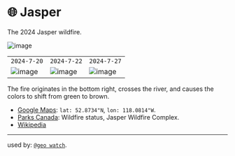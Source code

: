 # 🌐 Jasper

The 2024 Jasper wildfire.

![image](https://kamangir-public.s3.ca-central-1.amazonaws.com/geo-watch-2024-09-06-Jasper-a/geo-watch-2024-09-06-Jasper-a-2X.gif?raw=true&random=mJahtfyzlU0VkVYT)

|   |   |   |
| --- | --- | --- |
| `2024-7-20` | `2024-7-22` | `2024-7-27` |
| ![image](https://kamangir-public.s3.ca-central-1.amazonaws.com/geo-watch-2024-09-06-Jasper-a/11_U_MU_2024_7_20_0_TCI.png) | ![image](https://kamangir-public.s3.ca-central-1.amazonaws.com/geo-watch-2024-09-06-Jasper-a/11_U_MU_2024_7_22_0_TCI.png) | ![image](https://kamangir-public.s3.ca-central-1.amazonaws.com/geo-watch-2024-09-06-Jasper-a/11_U_MU_2024_7_27_0_TCI.png) |

The fire originates in the bottom right, crosses the river, and causes the colors to shift from green to brown.

 - [Google Maps](https://maps.app.goo.gl/o5tGW4tH5S6j4vso9): `lat: 52.8734"N`, `lon: 118.0814"W`.
 - [Parks Canada](https://parks.canada.ca/pn-np/ab/jasper/visit/feu-alert-fire/feudeforet-wildfire): Wildfire status, Jasper Wildfire Complex.
 - [Wikipedia](https://en.wikipedia.org/wiki/2024_Jasper_wildfire)

---

used by: [`@geo watch`](../../).
